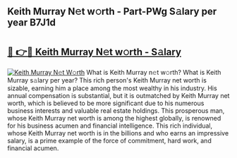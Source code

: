 ## Keith Murray N𝚎t w𝚘rth - Part-PWg S𝚊lary per year B7J1d

# <h2><a href="http://gc08ppm.nevu.top/?p=Keith+Murray">🔗 👉🔴 Keith Murray N𝚎t w𝚘rth - S𝚊lary</a></h2>

[![Keith Murray N𝚎t W𝚘rth](https://i.imgur.com/Oavwk0R.jpeg)](http://gc08ppm.nevu.top/?p=Keith+Murray)
What is Keith Murray n𝚎t w𝚘rth? What is Keith Murray s𝚊lary per year?
This rich person's Keith Murray net worth is sizable, earning him a place among the most wealthy in his industry. His annual compensation is substantial, but it is outmatched by Keith Murray net worth, which is believed to be more significant due to his numerous business interests and valuable real estate holdings. This prosperous man, whose Keith Murray net worth is among the highest globally, is renowned for his business acumen and financial intelligence. This rich individual, whose Keith Murray net worth is in the billions and who earns an impressive salary, is a prime example of the force of commitment, hard work, and financial acumen.
